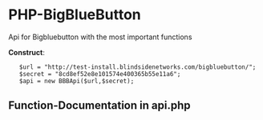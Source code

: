 # PHP-BigBlueButton
Api for Bigbluebutton with the most important functions

**Construct**:
```
   $url = "http://test-install.blindsidenetworks.com/bigbluebutton/";
   $secret = "8cd8ef52e8e101574e400365b55e11a6";
   $api = new BBBApi($url,$secret); 
   ```

## Function-Documentation in api.php ##  
